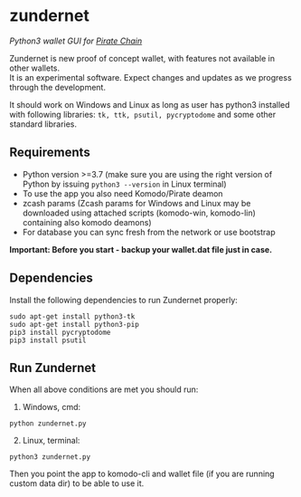 # zundernet
_Python3 wallet GUI for [Pirate Chain](https://pirate.black/)_

Zundernet is new proof of concept wallet, with features not available in other wallets.  
It is an experimental software. Expect changes and updates as we progress through the development.

It should work on Windows and Linux as long as user has python3 installed with following libraries: `tk, ttk, psutil, pycryptodome` and some other standard libraries.

## Requirements

- Python version >=3.7 (make sure you are using the right version of Python by issuing `python3 --version` in Linux terminal)
- To use the app you also need Komodo/Pirate deamon
- zcash params (Zcash params for Windows and Linux may be downloaded using attached scripts (komodo-win, komodo-lin) containing also komodo deamons)
- For database you can sync fresh from the network or use bootstrap

**Important: Before you start - backup your wallet.dat file just in case.**

## Dependencies
Install the following dependencies to run Zundernet properly:
```shell
sudo apt-get install python3-tk 
sudo apt-get install python3-pip
pip3 install pycryptodome
pip3 install psutil
```
## Run Zundernet
When all above conditions are met you should run:

1. Windows, cmd:
```shell
python zundernet.py
```
2. Linux, terminal:
```shell
python3 zundernet.py
```
Then you point the app to komodo-cli and wallet file (if you are running custom data dir) to be able to use it.
